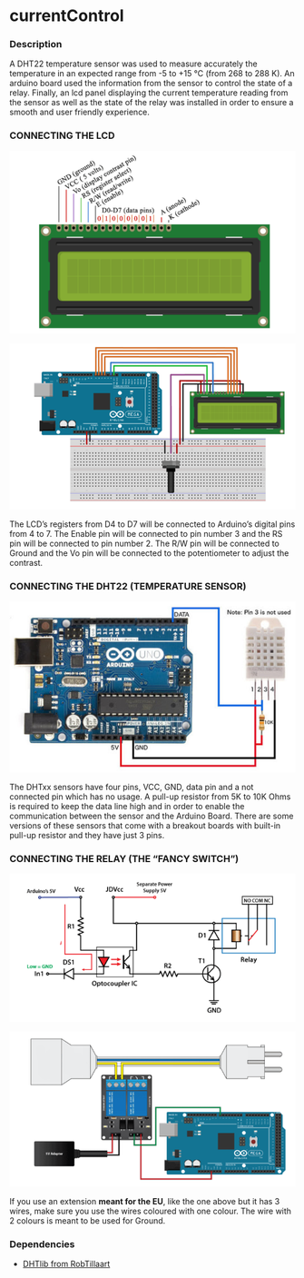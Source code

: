 # currentControl
### Description
A DHT22 temperature sensor was used to measure accurately the temperature in an expected range from -5 to
+15 °C (from 268 to 288 K). An arduino board used the information from the sensor to control the state of a relay.
Finally, an lcd panel displaying the current temperature reading from the sensor as well as the state of the relay
was installed in order to ensure a smooth and user friendly experience.

### CONNECTING THE LCD

<p align="center">
  <img src="images/lcd.png">
</p>

<p align="center">
  <img src="images/arduino_with_lcd.png">
</p>

The LCD’s registers from D4 to D7 will be connected to Arduino’s digital pins from 4 to 7. The Enable pin will be connected to pin number 3 
and the RS pin will be connected to pin number 2. The R/W pin will be connected to Ground and the Vo pin will be connected to the potentiometer 
to adjust the contrast.


### CONNECTING THE DHT22 (TEMPERATURE SENSOR)
<p align="center">
  <img src="images/dht22.jpg">
</p>

The DHTxx sensors have four pins, VCC, GND, data pin and a not connected pin which has no usage. A pull-up resistor from 5K to 10K Ohms is required to keep 
the data line high and in order to enable the communication between the sensor and the Arduino Board. There are some versions of these sensors that come with 
a breakout boards with built-in pull-up resistor and they have just 3 pins.

### CONNECTING THE RELAY (THE “FANCY SWITCH”)
<p align="center">
  <img src="images/relay_circuit.png">
</p>

<p align="center">
  <img src="images/relay.png">
</p>

If you use an extension **meant for the EU**, like the one above but it has 3 wires, make sure you use the wires coloured with one colour.
The wire with 2 colours is meant to be used for Ground.

### Dependencies
- [DHTlib from RobTillaart](https://github.com/RobTillaart/Arduino/tree/master/libraries/DHTlib)

